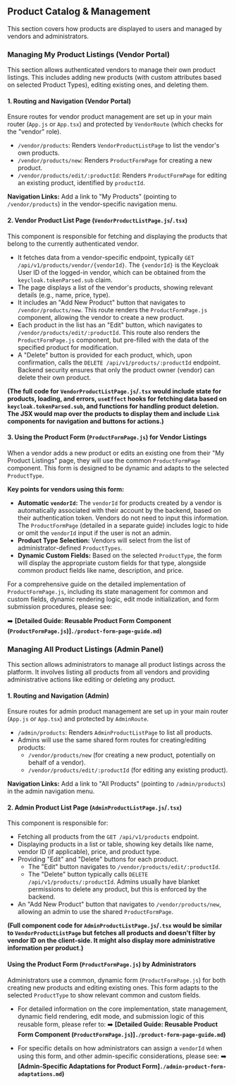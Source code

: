 ## Product Catalog & Management

This section covers how products are displayed to users and managed by vendors and administrators.

### Managing My Product Listings (Vendor Portal)
This section allows authenticated vendors to manage their own product listings. This includes adding new products (with custom attributes based on selected Product Types), editing existing ones, and deleting them.

#### 1. Routing and Navigation (Vendor Portal)
Ensure routes for vendor product management are set up in your main router (`App.js` or `App.tsx`) and protected by `VendorRoute` (which checks for the "vendor" role).

*   `/vendor/products`: Renders `VendorProductListPage` to list the vendor's own products.
*   `/vendor/products/new`: Renders `ProductFormPage` for creating a new product.
*   `/vendor/products/edit/:productId`: Renders `ProductFormPage` for editing an existing product, identified by `productId`.

**Navigation Links:** Add a link to "My Products" (pointing to `/vendor/products`) in the vendor-specific navigation menu.

#### 2. Vendor Product List Page (`VendorProductListPage.js`/`.tsx`)
This component is responsible for fetching and displaying the products that belong to the currently authenticated vendor. 
*   It fetches data from a vendor-specific endpoint, typically `GET /api/v1/products/vendor/{vendorId}`. The `{vendorId}` is the Keycloak User ID of the logged-in vendor, which can be obtained from the `keycloak.tokenParsed.sub` claim.
*   The page displays a list of the vendor's products, showing relevant details (e.g., name, price, type).
*   It includes an "Add New Product" button that navigates to `/vendor/products/new`. This route renders the `ProductFormPage.js` component, allowing the vendor to create a new product.
*   Each product in the list has an "Edit" button, which navigates to `/vendor/products/edit/:productId`. This route also renders the `ProductFormPage.js` component, but pre-filled with the data of the specified product for modification.
*   A "Delete" button is provided for each product, which, upon confirmation, calls the `DELETE /api/v1/products/:productId` endpoint. Backend security ensures that only the product owner (vendor) can delete their own product.

**(The full code for `VendorProductListPage.js`/`.tsx` would include state for products, loading, and errors, `useEffect` hooks for fetching data based on `keycloak.tokenParsed.sub`, and functions for handling product deletion. The JSX would map over the products to display them and include `Link` components for navigation and buttons for actions.)**

#### 3. Using the Product Form (`ProductFormPage.js`) for Vendor Listings

When a vendor adds a new product or edits an existing one from their "My Product Listings" page, they will use the common `ProductFormPage` component. This form is designed to be dynamic and adapts to the selected `ProductType`.

**Key points for vendors using this form:**

*   **Automatic `vendorId`:** The `vendorId` for products created by a vendor is automatically associated with their account by the backend, based on their authentication token. Vendors do not need to input this information. The `ProductFormPage` (detailed in a separate guide) includes logic to hide or omit the `vendorId` input if the user is not an admin.
*   **Product Type Selection:** Vendors will select from the list of administrator-defined `ProductTypes`.
*   **Dynamic Custom Fields:** Based on the selected `ProductType`, the form will display the appropriate custom fields for that type, alongside common product fields like name, description, and price.

For a comprehensive guide on the detailed implementation of `ProductFormPage.js`, including its state management for common and custom fields, dynamic rendering logic, edit mode initialization, and form submission procedures, please see:

➡️ **[Detailed Guide: Reusable Product Form Component (`ProductFormPage.js`)]`./product-form-page-guide.md`)**

### Managing All Product Listings (Admin Panel)
This section allows administrators to manage all product listings across the platform. It involves listing all products from all vendors and providing administrative actions like editing or deleting any product.

#### 1. Routing and Navigation (Admin)
Ensure routes for admin product management are set up in your main router (`App.js` or `App.tsx`) and protected by `AdminRoute`.

*   `/admin/products`: Renders `AdminProductListPage` to list all products.
*   Admins will use the same shared form routes for creating/editing products:
    *   `/vendor/products/new` (for creating a new product, potentially on behalf of a vendor).
    *   `/vendor/products/edit/:productId` (for editing any existing product).

**Navigation Links:** Add a link to "All Products" (pointing to `/admin/products`) in the admin navigation menu.

#### 2. Admin Product List Page (`AdminProductListPage.js`/`.tsx`)
This component is responsible for:
*   Fetching all products from the `GET /api/v1/products` endpoint.
*   Displaying products in a list or table, showing key details like name, vendor ID (if applicable), price, and product type.
*   Providing "Edit" and "Delete" buttons for each product.
    *   The "Edit" button navigates to `/vendor/products/edit/:productId`.
    *   The "Delete" button typically calls `DELETE /api/v1/products/:productId`. Admins usually have blanket permissions to delete any product, but this is enforced by the backend.
*   An "Add New Product" button that navigates to `/vendor/products/new`, allowing an admin to use the shared `ProductFormPage`.

**(Full component code for `AdminProductListPage.js`/`.tsx` would be similar to `VendorProductListPage` but fetches all products and doesn't filter by vendor ID on the client-side. It might also display more administrative information per product.)**

#### Using the Product Form (`ProductFormPage.js`) by Administrators

Administrators use a common, dynamic form (`ProductFormPage.js`) for both creating new products and editing existing ones. This form adapts to the selected `ProductType` to show relevant common and custom fields.

*   For detailed information on the core implementation, state management, dynamic field rendering, edit mode, and submission logic of this reusable form, please refer to:
    ➡️ **[Detailed Guide: Reusable Product Form Component (`ProductFormPage.js`)]`./product-form-page-guide.md`)**

*   For specific details on how administrators can assign a `vendorId` when using this form, and other admin-specific considerations, please see:
    ➡️ **[Admin-Specific Adaptations for Product Form]`./admin-product-form-adaptations.md`)**
